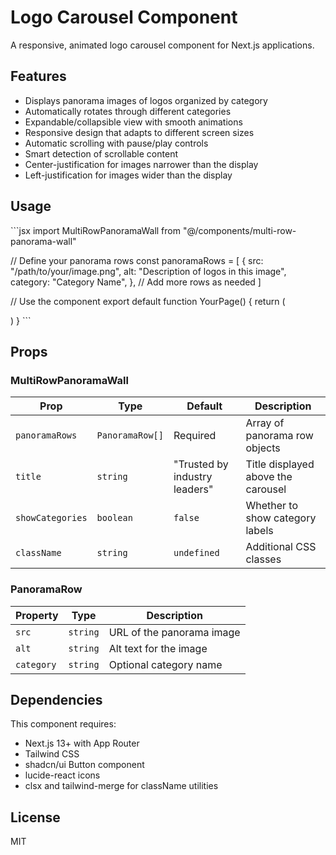 # Logo Carousel Component

A responsive, animated logo carousel component for Next.js applications.

## Features

- Displays panorama images of logos organized by category
- Automatically rotates through different categories
- Expandable/collapsible view with smooth animations
- Responsive design that adapts to different screen sizes
- Automatic scrolling with pause/play controls
- Smart detection of scrollable content
- Center-justification for images narrower than the display
- Left-justification for images wider than the display

## Usage

\`\`\`jsx
import MultiRowPanoramaWall from "@/components/multi-row-panorama-wall"

// Define your panorama rows
const panoramaRows = [
  {
    src: "/path/to/your/image.png",
    alt: "Description of logos in this image",
    category: "Category Name",
  },
  // Add more rows as needed
]

// Use the component
export default function YourPage() {
  return (
    <div>
      <MultiRowPanoramaWall 
        panoramaRows={panoramaRows} 
        showCategories={true} 
        title="Trusted by industry leaders" 
      />
    </div>
  )
}
\`\`\`

## Props

### MultiRowPanoramaWall

| Prop | Type | Default | Description |
|------|------|---------|-------------|
| `panoramaRows` | `PanoramaRow[]` | Required | Array of panorama row objects |
| `title` | `string` | "Trusted by industry leaders" | Title displayed above the carousel |
| `showCategories` | `boolean` | `false` | Whether to show category labels |
| `className` | `string` | `undefined` | Additional CSS classes |

### PanoramaRow

| Property | Type | Description |
|----------|------|-------------|
| `src` | `string` | URL of the panorama image |
| `alt` | `string` | Alt text for the image |
| `category` | `string` | Optional category name |

## Dependencies

This component requires:

- Next.js 13+ with App Router
- Tailwind CSS
- shadcn/ui Button component
- lucide-react icons
- clsx and tailwind-merge for className utilities

## License

MIT
